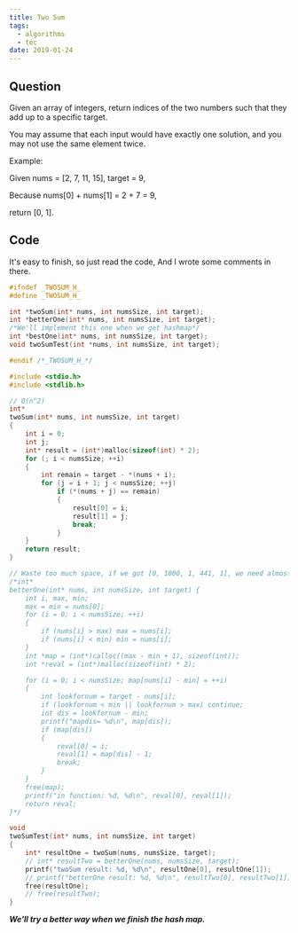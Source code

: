 ```yaml
---
title: Two Sum
tags:
  - algorithms
  - tec
date: 2019-01-24
---
```


## Question

Given an array of integers, return indices of the two numbers such that they add up to a specific target.

You may assume that each input would have exactly one solution, and you may not use the same element twice.

Example:

Given nums = [2, 7, 11, 15], target = 9,

Because nums[0] + nums[1] = 2 + 7 = 9,

return [0, 1].

## Code

It's easy to finish, so just read the code, And I wrote some comments in there.

```c
#ifndef _TWOSUM_H_
#define _TWOSUM_H_

int *twoSum(int* nums, int numsSize, int target);
int *betterOne(int* nums, int numsSize, int target);
/*We'll implement this one when we get hashmap*/
int *bestOne(int* nums, int numsSize, int target);
void twoSumTest(int *nums, int numsSize, int target);

#endif /*_TWOSUM_H_*/

#include <stdio.h>
#include <stdlib.h>

// O(n^2)
int*
twoSum(int* nums, int numsSize, int target)
{
	int i = 0;
	int j;
	int* result = (int*)malloc(sizeof(int) * 2);
	for (; i < numsSize; ++i)
	{
		int remain = target - *(nums + i);
		for (j = i + 1; j < numsSize; ++j)
			if (*(nums + j) == remain)
			{
				result[0] = i;
                result[1] = j;
                break;
			}
	}
	return result;
}

// Waste too much space, if we got [0, 1000, 1, 441, 1], we need almost 4.2M, if we got bigger number, it'll take much more. But the cost of space is O(n)
/*int* 
betterOne(int* nums, int numsSize, int target) {
	int i, max, min;
	max = min = nums[0];
	for (i = 0; i < numsSize; ++i)
	{
		if (nums[i] > max) max = nums[i];
		if (nums[i] < min) min = nums[i];
	}
	int *map = (int*)calloc((max - min + 1), sizeof(int));
	int *reval = (int*)malloc(sizeof(int) * 2);

	for (i = 0; i < numsSize; map[nums[i] - min] = ++i)
	{
		int lookfornum = target - nums[i];
		if (lookfornum < min || lookfornum > max) continue;
		int dis = lookfornum - min;
		printf("mapdis= %d\n", map[dis]);
		if (map[dis])
		{
			reval[0] = i;
			reval[1] = map[dis] - 1;
			break;
		}
	}
	free(map);
	printf("in function: %d, %d\n", reval[0], reval[1]);
	return reval;
}*/

void
twoSumTest(int* nums, int numsSize, int target)
{
	int* resultOne = twoSum(nums, numsSize, target);
	// int* resultTwo = betterOne(nums, numsSize, target);
	printf("twoSum result: %d, %d\n", resultOne[0], resultOne[1]);
	// printf("betterOne result: %d, %d\n", resultTwo[0], resultTwo[1]);
	free(resultOne);
	// free(resultTwo);
}
```

***We'll try a better way when we finish the hash map.***